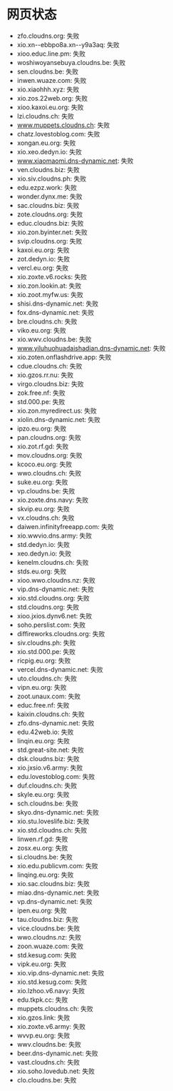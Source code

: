 # 网页状态
- zfo.cloudns.org: 失败
- xio.xn--ebbpo8a.xn--y9a3aq: 失败
- xioo.educ.line.pm: 失败
- woshiwoyansebuya.cloudns.be: 失败
- sen.cloudns.be: 失败
- inwen.wuaze.com: 失败
- xio.xiaohhh.xyz: 失败
- xio.zos.22web.org: 失败
- xioo.kaxoi.eu.org: 失败
- lzi.cloudns.ch: 失败
- www.muppets.cloudns.ch: 失败
- chatz.lovestoblog.com: 失败
- xongan.eu.org: 失败
- xio.xeo.dedyn.io: 失败
- www.xiaomaomi.dns-dynamic.net: 失败
- ven.cloudns.biz: 失败
- xio.siv.cloudns.ph: 失败
- edu.ezpz.work: 失败
- wonder.dynx.me: 失败
- sac.cloudns.biz: 失败
- zote.cloudns.org: 失败
- educ.cloudns.biz: 失败
- xio.zon.byinter.net: 失败
- svip.cloudns.org: 失败
- kaxoi.eu.org: 失败
- zot.dedyn.io: 失败
- vercl.eu.org: 失败
- xio.zoxte.v6.rocks: 失败
- xio.zon.lookin.at: 失败
- xio.zoot.myfw.us: 失败
- shisi.dns-dynamic.net: 失败
- fox.dns-dynamic.net: 失败
- bre.cloudns.ch: 失败
- viko.eu.org: 失败
- xio.wwv.cloudns.be: 失败
- www.yiluhuohuadaishadian.dns-dynamic.net: 失败
- xio.zoten.onflashdrive.app: 失败
- cdue.cloudns.ch: 失败
- xio.gzos.rr.nu: 失败
- virgo.cloudns.biz: 失败
- zok.free.nf: 失败
- std.000.pe: 失败
- xio.zon.myredirect.us: 失败
- xiolin.dns-dynamic.net: 失败
- ipzo.eu.org: 失败
- pan.cloudns.org: 失败
- xio.zot.rf.gd: 失败
- mov.cloudns.org: 失败
- kcoco.eu.org: 失败
- wwo.cloudns.ch: 失败
- suke.eu.org: 失败
- vp.cloudns.be: 失败
- xio.zoxte.dns.navy: 失败
- skvip.eu.org: 失败
- vx.cloudns.ch: 失败
- daiwen.infinityfreeapp.com: 失败
- xio.wwvio.dns.army: 失败
- std.dedyn.io: 失败
- xeo.dedyn.io: 失败
- kenelm.cloudns.ch: 失败
- stds.eu.org: 失败
- xioo.wwo.cloudns.nz: 失败
- vip.dns-dynamic.net: 失败
- xio.std.cloudns.org: 失败
- std.cloudns.org: 失败
- xioo.jxios.dynv6.net: 失败
- soho.perslist.com: 失败
- diffireworks.cloudns.org: 失败
- siv.cloudns.ph: 失败
- xio.std.000.pe: 失败
- ricpig.eu.org: 失败
- vercel.dns-dynamic.net: 失败
- uto.cloudns.ch: 失败
- vipn.eu.org: 失败
- zoot.unaux.com: 失败
- educ.free.nf: 失败
- kaixin.cloudns.ch: 失败
- zfo.dns-dynamic.net: 失败
- edu.42web.io: 失败
- linqin.eu.org: 失败
- std.great-site.net: 失败
- dsk.cloudns.biz: 失败
- xio.jxsio.v6.army: 失败
- edu.lovestoblog.com: 失败
- duf.cloudns.ch: 失败
- skyle.eu.org: 失败
- sch.cloudns.be: 失败
- skyo.dns-dynamic.net: 失败
- xio.stu.loveslife.biz: 失败
- xio.std.cloudns.ch: 失败
- linwen.rf.gd: 失败
- zosx.eu.org: 失败
- si.cloudns.be: 失败
- xio.edu.publicvm.com: 失败
- linqing.eu.org: 失败
- xio.sac.cloudns.biz: 失败
- miao.dns-dynamic.net: 失败
- vp.dns-dynamic.net: 失败
- ipen.eu.org: 失败
- tau.cloudns.biz: 失败
- vice.cloudns.be: 失败
- wwo.cloudns.nz: 失败
- zoon.wuaze.com: 失败
- std.kesug.com: 失败
- vipk.eu.org: 失败
- xio.vip.dns-dynamic.net: 失败
- xio.std.kesug.com: 失败
- xio.lzhoo.v6.navy: 失败
- edu.tkpk.cc: 失败
- muppets.cloudns.ch: 失败
- xio.gzos.link: 失败
- xio.zoxte.v6.army: 失败
- wvvp.eu.org: 失败
- wwv.cloudns.be: 失败
- beer.dns-dynamic.net: 失败
- vast.cloudns.ch: 失败
- xio.soho.lovedub.net: 失败
- clo.cloudns.be: 失败
